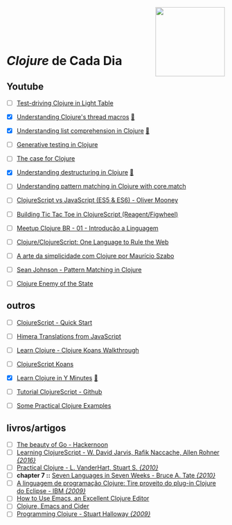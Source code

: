 <img src="https://upload.wikimedia.org/wikipedia/commons/thumb/5/5d/Clojure_logo.svg/1024px-Clojure_logo.svg.png" width="160" align="right">
<br>
<br>
<br>
<br>

# _Clojure_ de Cada Dia


## Youtube

- [ ] [Test-driving Clojure in Light Table](https://www.youtube.com/watch?v=H_teKHH_Rk0)
- [x] [Understanding Clojure's thread macros](https://www.youtube.com/watch?v=qxE5wDbt964) [:memo:](./avulsos/understanding-clojure's-thread-macros.clj)
- [x] [Understanding list comprehension in Clojure](https://www.youtube.com/watch?v=5lvV9ICwaMo) [:memo:](./avulsos/understanding-list-comprehension-in-clojure.clj)
- [ ] [Generative testing in Clojure](https://www.youtube.com/watch?v=u0TkAw8QqrQ)
- [ ] [The case for Clojure](https://www.youtube.com/watch?v=NvxyTKyXSRg)
- [x] [Understanding destructuring in Clojure](https://www.youtube.com/watch?v=R-_uNvM6gpE) [:memo:](./avulsos/understanding-destructuring-in-clojure.clj)
- [ ] [Understanding pattern matching in Clojure with core.match](https://www.youtube.com/watch?v=mi3OtBc73-k)
- [ ] [ClojureScript vs JavaScript (ES5 & ES6) - Oliver Mooney](https://www.youtube.com/watch?v=yQSbFlcIDUQ)
- [ ] [Building Tic Tac Toe in ClojureScript (Reagent/Figwheel)](https://www.youtube.com/watch?v=pIiOgTwjbes)
- [ ] [Meetup Clojure BR - 01 - Introdução a Linguagem](https://www.youtube.com/watch?v=u7O785o9Bvo)
- [ ] [Clojure/ClojureScript: One Language to Rule the Web](https://www.youtube.com/watch?v=EpcNDd8nuYY)
- [ ] [A arte da simplicidade com Clojure por Maurício Szabo](https://www.youtube.com/watch?v=_kGwRVuH6mU)
- [ ] [Sean Johnson - Pattern Matching in Clojure](https://www.youtube.com/watch?v=n7aE6k8o_BU)
- [ ] [Clojure Enemy of the State](https://www.youtube.com/watch?v=qe60zwUAOqE)


## outros

- [ ] [ClojureScript - Quick Start](https://clojurescript.org/guides/quick-start)
- [ ] [Himera Translations from JavaScript](http://himera.herokuapp.com/synonym.html)
- [ ] [Learn Clojure - Clojure Koans Walkthrough](http://www.clojurescreencasts.com)
- [ ] [ClojureScript Koans](http://clojurescriptkoans.com)
- [x] [Learn Clojure in Y Minutes](https://learnxinyminutes.com/docs/clojure) [:memo:](./avulsos/learn-clojure-in-y-minutes.clj)
- [ ] [Tutorial ClojureScript - Github](https://github.com/victorvoid/tutorial-clojurescript)
- [ ] [Some Practical Clojure Examples](www.unexpected-vortices.com/clojure/some-practical-examples/running-clojure-programs.html)


## livros/artigos

- [ ] [The beauty of Go - Hackernoon](https://hackernoon.com/the-beauty-of-go-98057e3f0a7d)
- [ ] [Learning ClojureScript - W. David Jarvis, Rafik Naccache, Allen Rohner _{2016}_](https://www.packtpub.com/web-development/learning-clojurescript)
- [ ] [Practical Clojure -  L. VanderHart, Stuart S. _{2010}_ ](https://www.apress.com/br/book/9781430272311)
- [ ] **chapter 7 ::** [Seven Languages in Seven Weeks - Bruce A. Tate _{2010}_](https://geneticmail.com/scott/library/text/seven-languages-in-seven-weeks_p1_0.pdf)
- [ ] [A linguagem de programação Clojure: Tire proveito do plug-in Clojure do Eclipse - IBM _{2009}_](https://www.ibm.com/developerworks/br/opensource/library/os-eclipse-clojure/index.html)
- [ ] [How to Use Emacs, an Excellent Clojure Editor](https://www.braveclojure.com/basic-emacs)
- [ ] [Clojure, Emacs and Cider](https://mping.github.io/2015/11/17/clojure-emacs-cider.html)
- [ ] [Programming Clojure - Stuart Halloway _{2009}_](http://blog.shuo1.com/zms/clojure/Programming_Clojure.pdf)
